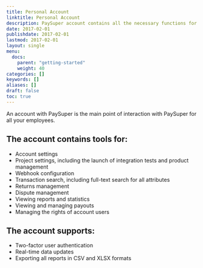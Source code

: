 ```yaml
---
title: Personal Account
linktitle: Personal Account
description: PaySuper account contains all the necessary functions for managing and monitoring payments.
date: 2017-02-01
publishdate: 2017-02-01
lastmod: 2017-02-01
layout: single
menu:
  docs:
    parent: "getting-started"
    weight: 40
categories: []
keywords: []
aliases: []
draft: false
toc: true
---
```


An account with PaySuper is the main point of interaction with PaySuper for all your employees.

## The account contains tools for:

* Account settings
* Project settings, including the launch of integration tests and product management
* Webhook configuration
* Transaction search, including full-text search for all attributes
* Returns management
* Dispute management
* Viewing reports and statistics
* Viewing and managing payouts
* Managing the rights of account users

## The account supports:

* Two-factor user authentication
* Real-time data updates
* Exporting all reports in CSV and XLSX formats